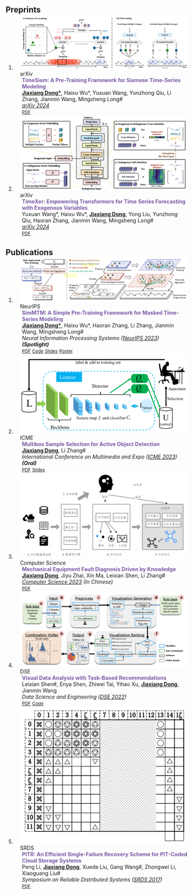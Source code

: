 

<h2 id="publications" style="margin: 2px 0px -15px;">Preprints</h2>

<div class="publications">
<ol class="bibliography">


<li>
<div class="pub-row">

  <div class="col-sm-3 abbr" style="position: relative;padding-right: 15px;padding-left: 15px;">
    <img src="assets/img/TimeSiam.png" class="teaser img-fluid z-depth-1">
    <abbr class="badge">arXiv</abbr>
  </div>

  <div class="col-sm-9" style="position: relative;padding-right: 15px;padding-left: 20px;">
    <div class="title"><strong><a style="color:#7b5aa6">TimeSiam: A Pre-Training Framework for Siamese Time-Series Modeling</a></strong></div>
    <div class="author"><strong><u>Jiaxiang Dong*</u></strong>, Haixu Wu*, Yuxuan Wang, Yunzhong Qiu, Li Zhang, Jianmin Wang, Mingsheng Long#</div>
    <div class="periodical"><em><a href="https://arxiv.org/abs/2402.02475">arXiv 2024</a></em></div>
    <div class="links">
      <a href="https://arxiv.org/pdf/2402.02475.pdf" class="btn btn-sm z-depth-0" role="button" target="_blank" style="font-size:12px;">PDF</a>
    </div>
  </div>
</div>
</li>


<li>
<div class="pub-row">

  <div class="col-sm-3 abbr" style="position: relative;padding-right: 15px;padding-left: 15px;">
    <img src="assets/img/TimeXer.png" class="teaser img-fluid z-depth-1">
    <abbr class="badge">arXiv</abbr>
  </div>

  <div class="col-sm-9" style="position: relative;padding-right: 15px;padding-left: 20px;">
    <div class="title"><strong><a style="color:#7b5aa6">TimeXer: Empowering Transformers for Time Series Forecasting with Exogenous Variables</a></strong></div>
    <div class="author">Yuxuan Wang*, Haixu Wu*, <strong><u>Jiaxiang Dong</u></strong>, Yong Liu, Yunzhong Qiu, Haoran Zhang, Jianmin Wang, Mingsheng Long#</div>
    <div class="periodical"><em><a href="https://arxiv.org/abs/2402.19072">arXiv 2024</a></em></div>
    <div class="links">
      <a href="https://arxiv.org/pdf/2402.19072.pdf" class="btn btn-sm z-depth-0" role="button" target="_blank" style="font-size:12px;">PDF</a>
    </div>
  </div>
</div>
</li>

  
<br>

</ol>
</div>


<h2 id="publications" style="margin: 2px 0px -15px;">Publications</h2>

<div class="publications">
<ol class="bibliography">


<li>
<div class="pub-row">

  <div class="col-sm-3 abbr" style="position: relative;padding-right: 15px;padding-left: 15px;">
    <img src="assets/img/SimMTM.png" class="teaser img-fluid z-depth-1">
    <abbr class="badge">NeurIPS</abbr>
  </div>

  <div class="col-sm-9" style="position: relative;padding-right: 15px;padding-left: 20px;">
    <div class="title"><strong><a style="color:#7b5aa6">SimMTM: A Simple Pre-Training Framework for Masked Time-Series Modeling</a></strong></div>
    <div class="author"><strong><u>Jiaxiang Dong*</u></strong>, Haixu Wu*, Haoran Zhang, Li Zhang, Jianmin Wang, Mingsheng Long#</div>
    <div class="periodical"><em>Neural Information Processing Systems (<a href="https://nips.cc/Conferences/2023">NeurIPS 2023</a>) <br>
    <strong>(Spotlight)</strong></em></div>
    <div class="links">
      <a href="https://proceedings.neurips.cc/paper_files/paper/2023/file/5f9bfdfe3685e4ccdbc0e7fb29cccf2a-Paper-Conference.pdf" class="btn btn-sm z-depth-0" role="button" target="_blank" style="font-size:12px;">PDF</a>
      <a href="https://github.com/thuml/SimMTM" class="btn btn-sm z-depth-0" role="button" target="_blank" style="font-size:12px;">Code</a>
      <a href="https://neurips.cc/media/neurips-2023/Slides/70829_FSDag1N.pdf" class="btn btn-sm z-depth-0" role="button" target="_blank" style="font-size:12px;">Slides</a>
      <a href="https://neurips.cc/media/PosterPDFs/NeurIPS%202023/70829.png?t=1697798641.4338367" class="btn btn-sm z-depth-0" role="button" target="_blank" style="font-size:12px;">Poster</a>
    </div>
  </div>
</div>
</li>


<li>
<div class="pub-row">

  <div class="col-sm-3 abbr" style="position: relative;padding-right: 15px;padding-left: 15px;">
    <img src="assets/img/Multibox.png" class="teaser img-fluid z-depth-1">
    <abbr class="badge">ICME</abbr>
  </div>

  <div class="col-sm-9" style="position: relative;padding-right: 15px;padding-left: 20px;">
    <div class="title"><strong><a style="color:#7b5aa6">Multibox Sample Selection for Active Object Detection</a></strong></div>
    <div class="author"><strong><u>Jiaxiang Dong</u></strong>, Li Zhang#</div>
    <div class="periodical"><em>International Conference on Multimedia and Expo (<a href="https://www.2023.ieeeicme.org/">ICME 2023</a>) <br>
    <strong>(Oral)</strong></em></div>
    <div class="links">
      <a href="https://ieeexplore.ieee.org/stamp/stamp.jsp?tp=&arnumber=10219990" class="btn btn-sm z-depth-0" role="button" target="_blank" style="font-size:12px;">PDF</a>
      <a href="https://cloud.tsinghua.edu.cn/f/c2e3fbbe9542410eb613/?dl=1" class="btn btn-sm z-depth-0" role="button" target="_blank" style="font-size:12px;">Slides</a>
    </div>
  </div>
</div>
</li>

<li>
<div class="pub-row">

  <div class="col-sm-3 abbr" style="position: relative;padding-right: 15px;padding-left: 15px;">
    <img src="assets/img/computerscience.png" class="teaser img-fluid z-depth-1">
    <abbr class="badge">Computer Science</abbr>
  </div>

  <div class="col-sm-9" style="position: relative;padding-right: 15px;padding-left: 20px;">
    <div class="title"><strong><a style="color:#7b5aa6">Mechanical Equipment Fault Diagnosis Driven by Knowledge</a></strong></div>
    <div class="author"><strong><u>Jiaxiang Dong</u></strong>, Jiyu Zhai, Xin Ma, Leixian Shen, Li Zhang#</div>
    <div class="periodical"><em><a href="https://ieeexplore.ieee.org/xpl/conhome/8067712/proceeding">Computer Science 2023</a> (In Chinese)</em></div>
    <div class="links">
      <a href="https://kns.cnki.net/kcms2/article/abstract?v=1aGKlzgJW-o_SFcW-pfSLOjJeCq6jVkxxsh-KyYMI0el5w6FpOzxokvrOEaYKucHDqIIKEnmkbX9R-B-ugS0s3teDBWb1Bhi_qhQFcHoAv3fp6ZEWLKB3v6kLFRju4tCI68l-revbvfnHYi2Ov_3Vn37G1ldgg3K&uniplatform=NZKPT&language=CHS" class="btn btn-sm z-depth-0" role="button" target="_blank" style="font-size:12px;">PDF</a>
    </div>
  </div>
</div>
</li>


<li>
<div class="pub-row">

  <div class="col-sm-3 abbr" style="position: relative;padding-right: 15px;padding-left: 15px;">
    <img src="assets/img/DSE.png" class="teaser img-fluid z-depth-1">
    <abbr class="badge">DSE</abbr>
  </div>

  <div class="col-sm-9" style="position: relative;padding-right: 15px;padding-left: 20px;">
    <div class="title"><strong><a style="color:#7b5aa6">Visual Data Analysis with Task-Based Recommendations</a></strong></div>
    <div class="author">Leixian Shen#, Enya Shen, Zhiwei Tai, Yihao Xu, <strong><u>Jiaxiang Dong</u></strong>, Jianmin Wang</div>
    <div class="periodical"><em>Data Science and Engineering (<a href="https://link.springer.com/journal/41019">DSE 2022</a>)</em></div>
    <div class="links">
      <a href="https://link.springer.com/epdf/10.1007/s41019-022-00195-3?sharing_token=p_hj6bYHTQV5IKBU4kER6fe4RwlQNchNByi7wbcMAY6k3p7zOaeOW7fnvRBct8aGNQbjS4CLa-IpcjrbwoSA608ADxx_2-ENa3oZc_rLc8k8k_sTqHanEn9yYtG33dbjHhzI7_EZw_mgt7M0N0meIaFTkUhaZ2CD2wHpvpdtPPg=" class="btn btn-sm z-depth-0" role="button" target="_blank" style="font-size:12px;">PDF</a>
      <a href="https://github.com/ShenLeixian/TaskVis" class="btn btn-sm z-depth-0" role="button" target="_blank" style="font-size:12px;">Code</a>
    </div>
  </div>
</div>
</li>

<li>
<div class="pub-row">

  <div class="col-sm-3 abbr" style="position: relative;padding-right: 15px;padding-left: 15px;">
    <img src="assets/img/PITR.png" class="teaser img-fluid z-depth-1">
    <abbr class="badge">SRDS</abbr>
  </div>

  <div class="col-sm-9" style="position: relative;padding-right: 15px;padding-left: 20px;">
    <div class="title"><strong><a style="color:#7b5aa6">PITR: An Efficient Single-Failure Recovery Scheme for PIT-Coded Cloud Storage Systems</a></strong></div>
    <div class="author">Peng Li, <strong><u>Jiaxiang Dong</u></strong>, Xueda Liu, Gang Wang#, Zhongwei Li, Xiaoguang Liu#</div>
    <div class="periodical"><em>Symposium on Reliable Distributed Systems (<a href="https://ieeexplore.ieee.org/xpl/conhome/8067712/proceeding">SRDS 2017</a>)</em></div>
    <div class="links">
      <a href="https://ieeexplore.ieee.org/stamp/stamp.jsp?tp=&arnumber=8069092" class="btn btn-sm z-depth-0" role="button" target="_blank" style="font-size:12px;">PDF</a>
    </div>
  </div>
</div>
</li>
<br>

</ol>
</div>
